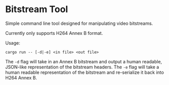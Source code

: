 # Bitstream Tool
Simple command line tool designed for manipulating video bitstreams.

Currently only supports H264 Annex B format.

Usage:
```
cargo run -- [-d|-e] <in file> <out file>
```
The `-d` flag will take in an Annex B bitstream and output a human readable,
JSON-like representation of the bitstream headers. The `-e` flag will take a
human readable representation of the bitstream and re-serialize it back into
H264 Annex B.
